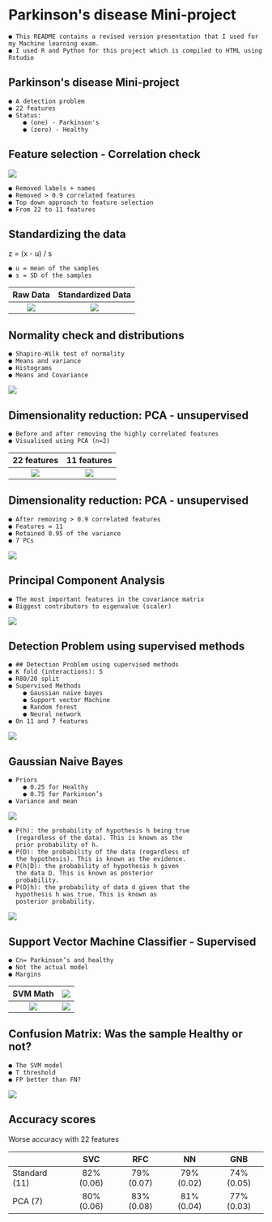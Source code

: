 # Parkinson's disease Mini-project

```
● This README contains a revised version presentation that I used for my Machine learning exam.
● I used R and Python for this project which is compiled to HTML using Rstudio
``` 


## Parkinson's disease Mini-project

```
● A detection problem
● 22 features
● Status:
    ● (one) - Parkinson's
    ● (zero) - Healthy
```
## Feature selection - Correlation check

<p align="left">
  <img src="./Images/Cortest.png">
</p>

```
● Removed labels + names
● Removed > 0.9 correlated features
● Top down approach to feature selection
● From 22 to 11 features
```

## Standardizing the data

z = (x - u) / s
```
● u = mean of the samples
● s = SD of the samples
```
Raw Data             | Standardized Data
:-------------------------:|:-------------------------:
![](./Images/Rawnumbers.png)  |  ![](./Images/Scalednumbers.png)


## Normality check and distributions
```
● Shapiro-Wilk test of normality
● Means and variance
● Histograms
● Means and Covariance
```
![](./Images/distributions.png) 
                        

## Dimensionality reduction: PCA - unsupervised
```
● Before and after removing the highly correlated features
● Visualised using PCA (n=2)
```

22 features            | 11 features
:-------------------------:|:-------------------------:
![](./Images/22PCA2.png)  |  ![](./Images/11PCA2.png)


## Dimensionality reduction: PCA - unsupervised
```
● After removing > 0.9 correlated features
● Features = 11
● Retained 0.95 of the variance
● 7 PCs
```
![](./Images/PCA.png)


## Principal Component Analysis
```
● The most important features in the covariance matrix
● Biggest contributors to eigenvalue (scaler)
```
![](./Images/PCABestFeatures.PNG)


## Detection Problem using supervised methods

```
● ## Detection Problem using supervised methods
● K fold (interactions): 5
● R80/20 split
● Supervised Methods
    ● Gaussian naive bayes
    ● Support vector Machine
    ● Random forest
    ● Neural network
● On 11 and 7 features
```
![](./Images/Kfold'.png)


## Gaussian Naive Bayes

```
● Priors
    ● 0.25 for Healthy
    ● 0.75 for Parkinson’s
● Variance and mean
```
![](./Images/Bayes.png)


```
● P(h): the probability of hypothesis h being true
  (regardless of the data). This is known as the
  prior probability of h.
● P(D): the probability of the data (regardless of
  the hypothesis). This is known as the evidence.
● P(h|D): the probability of hypothesis h given
  the data D. This is known as posterior
  probability.
● P(D|h): the probability of data d given that the
  hypothesis h was true. This is known as
  posterior probability.
```

![](./Images/bayermath.png)

## Support Vector Machine Classifier - Supervised

```
● Cn= Parkinson’s and healthy
● Not the actual model
● Margins
```
SVM Math        | ![](./Images/SVMMath.png)
:-------------------------:|:-------------------------:
![](./Images/SVMMargins.png)  |  ![](./Images/2DSVM'.png)
## Confusion Matrix: Was the sample Healthy or not?
```
● The SVM model
● T threshold
● FP better than FN?
```

![](./Images/ConfusionMatrix.PNG)


## Accuracy scores

Worse accuracy with 22 features

|               |     SVC    |     RFC    |     NN     |     GNB     |
|---------------|:----------:|:----------:|:----------:|:-----------:|
| Standard (11) | 82% (0.06) | 79% (0.07) | 79% (0.02) |  74% (0.05) |
| PCA (7)       | 80% (0.06) | 83% (0.08) | 81% (0.04) |  77% (0.03) |

